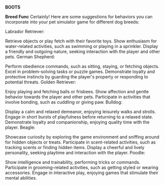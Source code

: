 **BOOTS**

**Breed Func**
Certainly! Here are some suggestions for behaviors you can incorporate into your pet simulator game for different dog breeds:

Labrador Retriever:

Retrieve objects or play fetch with their favorite toys.
Show enthusiasm for water-related activities, such as swimming or playing in a sprinkler.
Display a friendly and outgoing nature, seeking interaction with the player and other pets.
German Shepherd:

Perform obedience commands, such as sitting, staying, or fetching objects.
Excel in problem-solving tasks or puzzle games.
Demonstrate loyalty and protective instincts by guarding the player's property or responding to potential threats.
Golden Retriever:

Enjoy playing and fetching balls or frisbees.
Show affection and gentle behavior towards the player and other pets.
Participate in activities that involve bonding, such as cuddling or giving paw.
Bulldog:

Display a calm and relaxed demeanor, enjoying leisurely walks and strolls.
Engage in short bursts of playfulness before returning to a relaxed state.
Demonstrate loyalty and companionship, enjoying quality time with the player.
Beagle:

Showcase curiosity by exploring the game environment and sniffing around for hidden objects or treats.
Participate in scent-related activities, such as tracking scents or finding hidden items.
Display a cheerful and lively personality, seeking playtime and interaction with the player.
Poodle:

Show intelligence and trainability, performing tricks or commands.
Participate in grooming-related activities, such as getting styled or wearing accessories.
Engage in interactive play, enjoying games that stimulate their mental abilities.